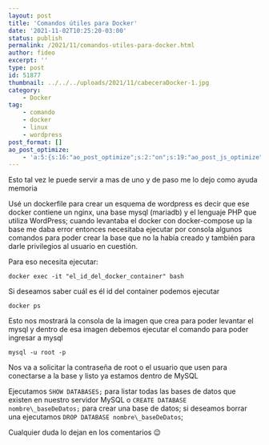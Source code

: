 ```yaml
---
layout: post
title: 'Comandos útiles para Docker'
date: '2021-11-02T10:25:20-03:00'
status: publish
permalink: /2021/11/comandos-utiles-para-docker.html
author: fideo
excerpt: ''
type: post
id: 51877
thumbnail: ../../../uploads/2021/11/cabeceraDocker-1.jpg
category:
    - Docker
tag:
    - comando
    - docker
    - linux
    - wordpress
post_format: []
ao_post_optimize:
    - 'a:5:{s:16:"ao_post_optimize";s:2:"on";s:19:"ao_post_js_optimize";s:2:"on";s:20:"ao_post_css_optimize";s:2:"on";s:12:"ao_post_ccss";s:2:"on";s:16:"ao_post_lazyload";s:2:"on";}'
---
```


Esto tal vez le puede servir a mas de uno y de paso me lo dejo como ayuda memoria

Usé un dockerfile para crear un esquema de wordpress es decir que ese docker contiene un nginx, una base mysql (mariadb) y el lenguaje PHP que utiliza WordPress; cuando levantaba el docker con docker-compose up la base me daba error entonces necesitaba ejecutar por consola algunos comandos para poder crear la base que no la había creado y también para darle privilegios al usuario en cuestión.

Para eso necesita ejecutar:

```
docker exec -it "el_id_del_docker_container" bash 
```

Si deseamos saber cuál es él id del container podemos ejecutar

```
docker ps 
```

Esto nos mostrará la consola de la imagen que crea para poder levantar el mysql y dentro de esa imagen debemos ejecutar el comando para poder ingresar a mysql

```
mysql -u root -p
```

Nos va a solicitar la contraseña de root o el usuario que usen para conectarse a la base y listo ya estamos dentro de MySQL

Ejecutamos `SHOW DATABASES;` para listar todas las bases de datos que existen en nuestro servidor MySQL o `CREATE DATABASE nombre\_baseDeDatos;` para crear una base de datos; si deseamos borrar una ejecutamos `DROP DATABASE nombre\_baseDeDatos`;

Cualquier duda lo dejan en los comentarios 😉
